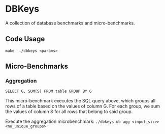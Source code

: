 # DBKeys

A collection of database benchmarks and micro-benchmarks. 

## Code Usage
``
make 
./dbkeys <params>
``

## Micro-Benchmarks

### Aggregation
``
SELECT G, SUM(S)
FROM table
GROUP BY G
``

This micro-benchmark executes the SQL query above, which groups all rows of a 
table based on the values of column G. For each group, we sum the values 
of column S for all rows that belong to said group.

Execute the aggregation microbenchmark:
``
./dbkeys ub agg <input_size> <no_unique_groups>
``